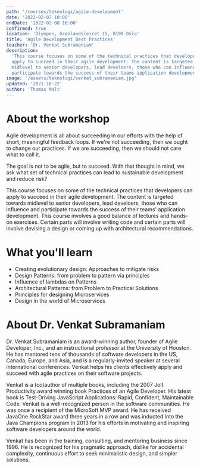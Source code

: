 ```yaml
---
path: '/courses/teknologi/agile-development'
date: '2022-02-07 10:00'
endDate: '2022-02-08 16:00'
confirmed: true
location: 'Olympen, Grønlandsleiret 15, 0190 Oslo'
title: 'Agile Development Best Practices'
teacher: 'Dr. Venkat Subramaniam'
description:
  'This course focuses on some of the technical practices that developers can
  apply to succeed in their agile development. The content is targeted towards
  midlevel to senior developers, lead develoers, those who can influence and
  participate towards the success of their teams application development.'
image: '/assets/teknologi/venkat_subramaniam.jpg'
updated: '2021-10-22'
author: 'Thomas Malt'
---
```


# About the workshop

Agile development is all about succeeding in our efforts with the help of
short, meaningful feedback loops. If we're not succeeding, then we ought to
change our practices. If we are succeeding, then we should not care what to
call it.

The goal is not to be agile, but to succeed. With that thought in mind, we ask
what set of technical practices can lead to sustainable development and reduce
risk?

This course focuses on some of the technical practices that developers can
apply to succeed in their agile development. The content is targeted towards
midlevel to senior developers, lead develoers, those who can influence and
participate towards the success of their teams' application development. This
course involves a good balance of lectures and hands-on exercises. Certain
parts will involve writing code and certain parts will involve devising a
design or coming up with architectural recommendations.

# What you'll learn

- Creating evolutionary design: Approaches to mitigate risks
- Design Patterns: from problem to pattern via principles
- Influence of lambdas on Patterns
- Architectural Patterns: from Problem to Practical Solutions
- Principles for designing Microservices
- Design in the world of Microservices

# About Dr. Venkat Subramaniam

Dr. Venkat Subramaniam is an award-winning author, founder of Agile Developer,
Inc., and an instructional professor at the University of Houston. He has
mentored tens of thousands of software developers in the US, Canada, Europe,
and Asia, and is a regularly-invited speaker at several international
conferences. Venkat helps his clients effectively apply and succeed with agile
practices on their software projects.

Venkat is a (co)author of multiple books, including the 2007 Jolt Productivity
award winning book Practices of an Agile Developer. His latest book is
Test-Driving JavaScript Applications: Rapid, Confident, Maintainable Code.
Venkat is a well-recognized person in the software communities. He was once a
recipient of the MicroSoft MVP award. He has received JavaOne RockStar award
three years in a row and was inducted into the Java Champions program in 2013
for his efforts in motivating and inspiring software developers around the
world.

Venkat has been in the training, consulting, and mentoring business
since 1996. He is recognized for his pragmatic approach, dislike for
accidental complexity, continuous effort to seek minimalistic design, and
simpler solutions.
